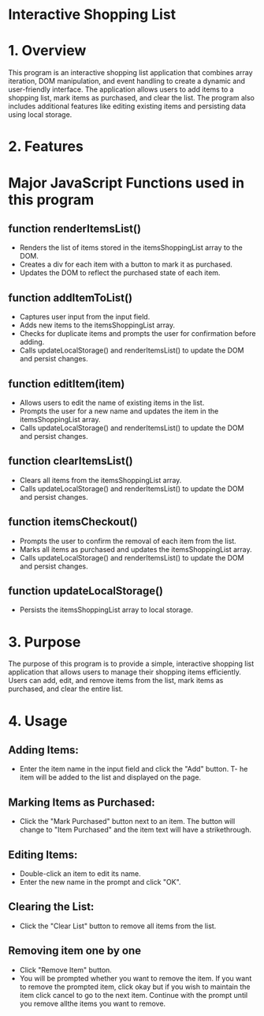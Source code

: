 # Interactive Shopping List

# 1. Overview

This program is an interactive shopping list application that combines array iteration, DOM manipulation, and event handling to create a dynamic and user-friendly interface. The application allows users to add items to a shopping list, mark items as purchased, and clear the list. The program also includes additional features like editing existing items and persisting data using local storage.

# 2. Features

# Major JavaScript Functions used in this program

## function renderItemsList()

- Renders the list of items stored in the itemsShoppingList array to the DOM.
- Creates a div for each item with a button to mark it as purchased.
- Updates the DOM to reflect the purchased state of each item.

## function addItemToList()

- Captures user input from the input field.
- Adds new items to the itemsShoppingList array.
- Checks for duplicate items and prompts the user for confirmation before adding.
- Calls updateLocalStorage() and renderItemsList() to update the DOM and persist changes.

## function editItem(item)

- Allows users to edit the name of existing items in the list.
- Prompts the user for a new name and updates the item in the itemsShoppingList array.
- Calls updateLocalStorage() and renderItemsList() to update the DOM and persist changes.

## function clearItemsList()

- Clears all items from the itemsShoppingList array.
- Calls updateLocalStorage() and renderItemsList() to update the DOM and persist changes.

## function itemsCheckout()

- Prompts the user to confirm the removal of each item from the list.
- Marks all items as purchased and updates the itemsShoppingList array.
- Calls updateLocalStorage() and renderItemsList() to update the DOM and persist changes.

## function updateLocalStorage()

- Persists the itemsShoppingList array to local storage.

# 3. Purpose

The purpose of this program is to provide a simple, interactive shopping list application that allows users to manage their shopping items efficiently. Users can add, edit, and remove items from the list, mark items as purchased, and clear the entire list.

# 4. Usage

## Adding Items:

- Enter the item name in the input field and click the "Add" button.
  T- he item will be added to the list and displayed on the page.

## Marking Items as Purchased:

- Click the "Mark Purchased" button next to an item. The button will change to "Item Purchased" and the item text will have a strikethrough.

## Editing Items:

- Double-click an item to edit its name.
- Enter the new name in the prompt and click "OK".

## Clearing the List:

- Click the "Clear List" button to remove all items from the list.

## Removing item one by one

- Click "Remove Item" button.
- You will be prompted whether you want to remove the item. If you want to remove the prompted item, click okay but if you wish to maintain the item click cancel to go to the next item. Continue with the prompt until you remove allthe items you want to remove.
